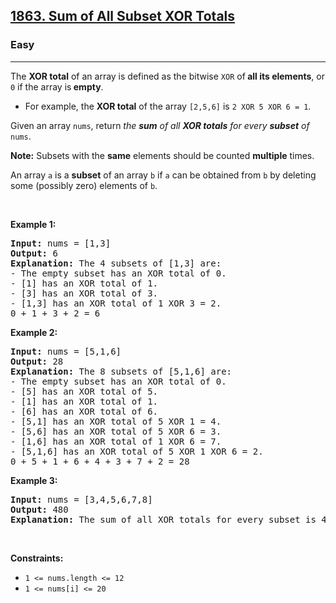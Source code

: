 <h2><a href="https://leetcode.com/problems/sum-of-all-subset-xor-totals/">1863. Sum of All Subset XOR Totals</a></h2><h3>Easy</h3><hr><div style="user-select: auto;"><p style="user-select: auto;">The <strong style="user-select: auto;">XOR total</strong> of an array is defined as the bitwise <code style="user-select: auto;">XOR</code> of<strong style="user-select: auto;"> all its elements</strong>, or <code style="user-select: auto;">0</code> if the array is<strong style="user-select: auto;"> empty</strong>.</p>

<ul style="user-select: auto;">
	<li style="user-select: auto;">For example, the <strong style="user-select: auto;">XOR total</strong> of the array <code style="user-select: auto;">[2,5,6]</code> is <code style="user-select: auto;">2 XOR 5 XOR 6 = 1</code>.</li>
</ul>

<p style="user-select: auto;">Given an array <code style="user-select: auto;">nums</code>, return <em style="user-select: auto;">the <strong style="user-select: auto;">sum</strong> of all <strong style="user-select: auto;">XOR totals</strong> for every <strong style="user-select: auto;">subset</strong> of </em><code style="user-select: auto;">nums</code>.&nbsp;</p>

<p style="user-select: auto;"><strong style="user-select: auto;">Note:</strong> Subsets with the <strong style="user-select: auto;">same</strong> elements should be counted <strong style="user-select: auto;">multiple</strong> times.</p>

<p style="user-select: auto;">An array <code style="user-select: auto;">a</code> is a <strong style="user-select: auto;">subset</strong> of an array <code style="user-select: auto;">b</code> if <code style="user-select: auto;">a</code> can be obtained from <code style="user-select: auto;">b</code> by deleting some (possibly zero) elements of <code style="user-select: auto;">b</code>.</p>

<p style="user-select: auto;">&nbsp;</p>
<p style="user-select: auto;"><strong style="user-select: auto;">Example 1:</strong></p>

<pre style="user-select: auto;"><strong style="user-select: auto;">Input:</strong> nums = [1,3]
<strong style="user-select: auto;">Output:</strong> 6
<strong style="user-select: auto;">Explanation: </strong>The 4 subsets of [1,3] are:
- The empty subset has an XOR total of 0.
- [1] has an XOR total of 1.
- [3] has an XOR total of 3.
- [1,3] has an XOR total of 1 XOR 3 = 2.
0 + 1 + 3 + 2 = 6
</pre>

<p style="user-select: auto;"><strong style="user-select: auto;">Example 2:</strong></p>

<pre style="user-select: auto;"><strong style="user-select: auto;">Input:</strong> nums = [5,1,6]
<strong style="user-select: auto;">Output:</strong> 28
<strong style="user-select: auto;">Explanation: </strong>The 8 subsets of [5,1,6] are:
- The empty subset has an XOR total of 0.
- [5] has an XOR total of 5.
- [1] has an XOR total of 1.
- [6] has an XOR total of 6.
- [5,1] has an XOR total of 5 XOR 1 = 4.
- [5,6] has an XOR total of 5 XOR 6 = 3.
- [1,6] has an XOR total of 1 XOR 6 = 7.
- [5,1,6] has an XOR total of 5 XOR 1 XOR 6 = 2.
0 + 5 + 1 + 6 + 4 + 3 + 7 + 2 = 28
</pre>

<p style="user-select: auto;"><strong style="user-select: auto;">Example 3:</strong></p>

<pre style="user-select: auto;"><strong style="user-select: auto;">Input:</strong> nums = [3,4,5,6,7,8]
<strong style="user-select: auto;">Output:</strong> 480
<strong style="user-select: auto;">Explanation:</strong> The sum of all XOR totals for every subset is 480.
</pre>

<p style="user-select: auto;">&nbsp;</p>
<p style="user-select: auto;"><strong style="user-select: auto;">Constraints:</strong></p>

<ul style="user-select: auto;">
	<li style="user-select: auto;"><code style="user-select: auto;">1 &lt;= nums.length &lt;= 12</code></li>
	<li style="user-select: auto;"><code style="user-select: auto;">1 &lt;= nums[i] &lt;= 20</code></li>
</ul>
</div>